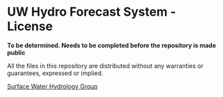 UW Hydro Forecast System - License
==================================

**To be determined. Needs to be completed before the repository is made public**

All the files in this repository are distributed without any warranties or guarantees, expressed or implied.

[Surface Water Hydrology Group](http://www.hydro.washington.edu)
